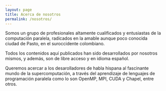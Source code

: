 ```yaml
---
layout: page
title: Acerca de nosotros
permalink: /nosotros/
---
```


Somos un grupo de profesionales altamente cualificados y entusiastas de la computación paralela, radicados en la amable aunque poco conocida ciudad de Pasto, en el suroccidente colombiano.

Todos los contenidos aquí publicados han sido desarrollados por nosotros mismos, y además, son de libre acceso y en idioma español.

Queremos acercar a los desarolladores de habla hispana al fascinante mundo de la supercomputación, a través del aprendizaje de lenguajes de programación paralela como lo son OpenMP, MPI, CUDA y Chapel, entre otros.
